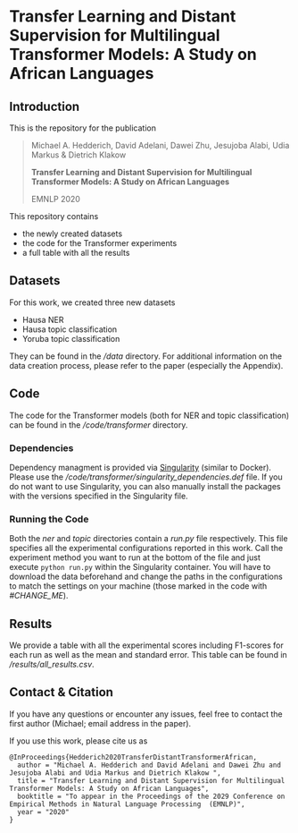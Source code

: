 # Transfer Learning and Distant Supervision for Multilingual Transformer Models: A Study on African Languages

## Introduction

This is the repository for the publication

> Michael A. Hedderich, David Adelani, Dawei Zhu, Jesujoba Alabi, Udia Markus & Dietrich Klakow 
>
> **Transfer Learning and Distant Supervision for Multilingual Transformer Models: A Study on African Languages**
>
> EMNLP 2020
>

This repository contains

- the newly created datasets
- the code for the Transformer experiments
- a full table with all the results

## Datasets
For this work, we created three new datasets
- Hausa NER
- Hausa topic classification
- Yoruba topic classification

They can be found in the */data* directory. For additional information on the data creation process, please refer to the paper (especially the Appendix).

## Code
The code for the Transformer models (both for NER and topic classification) can be found in the */code/transformer* directory.
### Dependencies
Dependency managment is provided via [Singularity](https://sylabs.io/docs/) (similar to Docker). Please use the */code/transformer/singularity_dependencies.def* file. If you do not want to use Singularity, you can also manually install the packages with the versions specified in the Singularity file.
### Running the Code
Both the *ner* and *topic* directories contain a *run.py* file respectively. This file specifies all the experimental configurations reported in this work. Call the experiment method you want to run at the bottom of the file and just execute
``
python run.py
``
within the Singularity container. You will have to download the data beforehand and change the paths in the configurations to match the settings on your machine (those marked in the code with *#CHANGE_ME*).

## Results
We provide a table with all the experimental scores including F1-scores for each run as well as the mean and standard error. This table can be found in */results/all_results.csv*.

## Contact & Citation
If you have any questions or encounter any issues, feel free to contact the first author (Michael; email address in the paper). 

If you use this work, please cite us as

```
@InProceedings{Hedderich2020TransferDistantTransformerAfrican,
  author = "Michael A. Hedderich and David Adelani and Dawei Zhu and Jesujoba Alabi and Udia Markus and Dietrich Klakow ",
  title = "Transfer Learning and Distant Supervision for Multilingual Transformer Models: A Study on African Languages",
  booktitle = "To appear in the Proceedings of the 2029 Conference on Empirical Methods in Natural Language Processing  (EMNLP)",
  year = "2020"
}
```
